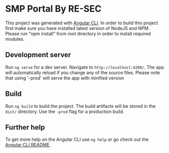 # SMP Portal By  RE-SEC

This project was generated with [Angular CLI](https://github.com/angular/angular-cli).
In order to build this project first make sure you have installed latest version of NodeJS and NPM.
Please run "npm install" from root directory in order to install required modules.

## Development server

Run `ng serve` for a dev server. Navigate to `http://localhost:4200/`. The app will automatically reload if you change any of the source files.
Please note that using '-prod' will serve the app with minified version

## Build

Run `ng build` to build the project. The build artifacts will be stored in the `dist/` directory. Use the `-prod` flag for a production build.

 
## Further help

To get more help on the Angular CLI use `ng help` or go check out the [Angular CLI README](https://github.com/angular/angular-cli/blob/master/README.md).
